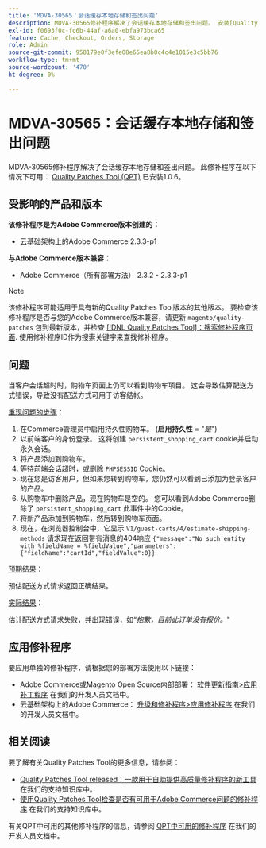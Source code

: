 ```yaml
---
title: 'MDVA-30565：会话缓存本地存储和签出问题'
description: MDVA-30565修补程序解决了会话缓存本地存储和签出问题。 安装[Quality Patches Tool (QPT)](/help/announcements/adobe-commerce-announcements/magento-quality-patches-released-new-tool-to-self-serve-quality-patches.md) 1.0.6后，即可使用此修补程序。
exl-id: f0693f0c-fc6b-44af-a6a0-ebfa973bca65
feature: Cache, Checkout, Orders, Storage
role: Admin
source-git-commit: 958179e0f3efe08e65ea8b0c4c4e1015e3c5bb76
workflow-type: tm+mt
source-wordcount: '470'
ht-degree: 0%

---
```


# MDVA-30565：会话缓存本地存储和签出问题

MDVA-30565修补程序解决了会话缓存本地存储和签出问题。 此修补程序在以下情况下可用： [Quality Patches Tool (QPT)](/help/announcements/adobe-commerce-announcements/magento-quality-patches-released-new-tool-to-self-serve-quality-patches.md) 已安装1.0.6。

## 受影响的产品和版本

**该修补程序是为Adobe Commerce版本创建的：**

* 云基础架构上的Adobe Commerce 2.3.3-p1

**与Adobe Commerce版本兼容：**

* Adobe Commerce（所有部署方法） 2.3.2 - 2.3.3-p1

>[!NOTE]
>
>该修补程序可能适用于具有新的Quality Patches Tool版本的其他版本。 要检查该修补程序是否与您的Adobe Commerce版本兼容，请更新 `magento/quality-patches` 包到最新版本，并检查 [[!DNL Quality Patches Tool]：搜索修补程序页面](https://devdocs.magento.com/quality-patches/tool.html#patch-grid). 使用修补程序ID作为搜索关键字来查找修补程序。

## 问题

当客户会话超时时，购物车页面上仍可以看到购物车项目。 这会导致估算配送方式错误，导致没有配送方式可用于访客结帐。

<u>重现问题的步骤</u>：

1. 在Commerce管理员中启用持久性购物车。 (**启用持久性** = &quot;*是*&quot;)
1. 以前端客户的身份登录。 这将创建 `persistent_shopping_cart` cookie并启动永久会话。
1. 将产品添加到购物车。
1. 等待前端会话超时，或删除 `PHPSESSID` Cookie。
1. 现在您是访客用户，但如果您转到购物车，您仍然可以看到已添加为登录客户的产品。
1. 从购物车中删除产品，现在购物车是空的。 您可以看到Adobe Commerce删除了 `persistent_shopping_cart` 此事件中的Cookie。
1. 将新产品添加到购物车，然后转到购物车页面。
1. 现在，在浏览器控制台中，它显示 `V1/guest-carts/4/estimate-shipping-methods` 请求现在返回带有消息的404响应 `{"message":"No such entity        with %fieldName = %fieldValue","parameters":{"fieldName":"cartId","fieldValue":0}}`

<u>预期结果</u>：

预估配送方式请求返回正确结果。

<u>实际结果</u>：

估计配送方式请求失败，并出现错误，如“*抱歉，目前此订单没有报价。*&quot;

## 应用修补程序

要应用单独的修补程序，请根据您的部署方法使用以下链接：

* Adobe Commerce或Magento Open Source内部部署： [软件更新指南>应用补丁程序](https://devdocs.magento.com/guides/v2.4/comp-mgr/patching/mqp.html) 在我们的开发人员文档中。
* 云基础架构上的Adobe Commerce： [升级和修补程序>应用修补程序](https://devdocs.magento.com/cloud/project/project-patch.html) 在我们的开发人员文档中。

## 相关阅读

要了解有关Quality Patches Tool的更多信息，请参阅：

* [Quality Patches Tool released：一款用于自助提供高质量修补程序的新工具](/help/announcements/adobe-commerce-announcements/magento-quality-patches-released-new-tool-to-self-serve-quality-patches.md) 在我们的支持知识库中。
* [使用Quality Patches Tool检查是否有可用于Adobe Commerce问题的修补程序](/help/support-tools/patches-available-in-qpt-tool/check-patch-for-magento-issue-with-magento-quality-patches.md) 在我们的支持知识库中。

有关QPT中可用的其他修补程序的信息，请参阅 [QPT中可用的修补程序](https://devdocs.magento.com/quality-patches/tool.html#patch-grid) 在我们的开发人员文档中。
